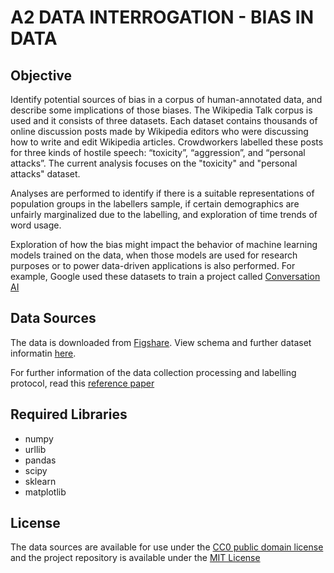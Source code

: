 # A2 DATA INTERROGATION - BIAS IN DATA

## Objective
Identify potential sources of bias in a corpus of human-annotated data, and describe some implications of those biases. The Wikipedia Talk corpus is used and it consists of three datasets. Each dataset contains thousands of online discussion posts made by Wikipedia editors who were discussing how to write and edit Wikipedia articles. Crowdworkers labelled these posts for three kinds of hostile speech: “toxicity”, “aggression”, and “personal attacks”. The current analysis focuses on the "toxicity" and "personal attacks" dataset.

Analyses are performed to identify if there is a suitable representations of population groups in the labellers sample, if certain demographics are unfairly marginalized due to the labelling, and exploration of time trends of word usage.

Exploration of how the bias might impact the behavior of machine learning models trained on the data, when those models are used for research purposes or to power data-driven applications is also performed. For example, Google used these datasets to train a project called [Conversation AI](https://github.com/conversationai/perspectiveapi)

## Data Sources

The data is downloaded from [Figshare](https://figshare.com/projects/Wikipedia_Talk/16731). View schema and further dataset informatin [here](https://meta.wikimedia.org/wiki/Research:Detox/Data_Release).

For further information of the data collection processing and labelling protocol, read this [reference paper](https://arxiv.org/abs/1610.08914)

## Required Libraries

- numpy
- urllib
- pandas
- scipy
- sklearn
- matplotlib

## License

The data sources are available for use under the [CC0 public domain license](https://wiki.creativecommons.org/wiki/CC0) and the project repository is available under the [MIT License](LICENSE)

